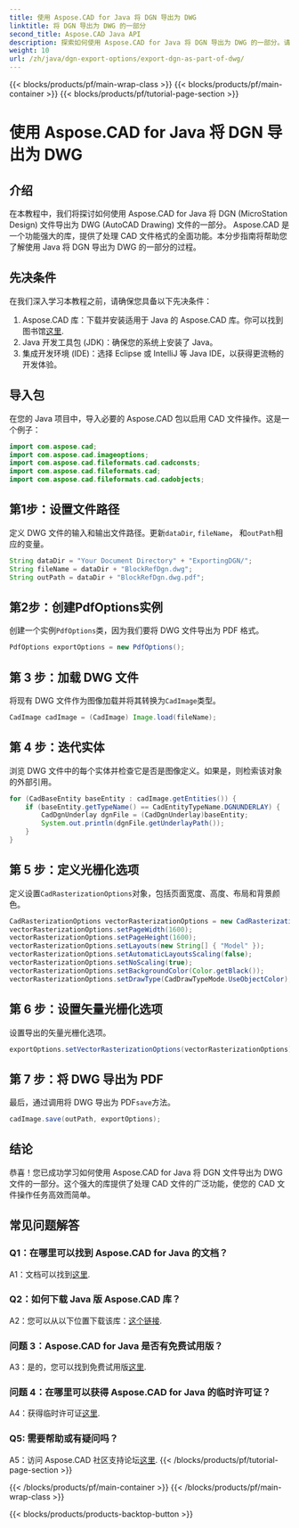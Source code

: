 ```yaml
---
title: 使用 Aspose.CAD for Java 将 DGN 导出为 DWG
linktitle: 将 DGN 导出为 DWG 的一部分
second_title: Aspose.CAD Java API
description: 探索如何使用 Aspose.CAD for Java 将 DGN 导出为 DWG 的一部分。请按照我们的分步指南进行高效的 CAD 文件操作。
weight: 10
url: /zh/java/dgn-export-options/export-dgn-as-part-of-dwg/
---
```


{{< blocks/products/pf/main-wrap-class >}}
{{< blocks/products/pf/main-container >}}
{{< blocks/products/pf/tutorial-page-section >}}

# 使用 Aspose.CAD for Java 将 DGN 导出为 DWG

## 介绍

在本教程中，我们将探讨如何使用 Aspose.CAD for Java 将 DGN (MicroStation Design) 文件导出为 DWG (AutoCAD Drawing) 文件的一部分。 Aspose.CAD 是一个功能强大的库，提供了处理 CAD 文件格式的全面功能。本分步指南将帮助您了解使用 Java 将 DGN 导出为 DWG 的一部分的过程。

## 先决条件

在我们深入学习本教程之前，请确保您具备以下先决条件：
1. Aspose.CAD 库：下载并安装适用于 Java 的 Aspose.CAD 库。你可以找到图书馆[这里](https://releases.aspose.com/cad/java/).
2. Java 开发工具包 (JDK)：确保您的系统上安装了 Java。
3. 集成开发环境 (IDE)：选择 Eclipse 或 IntelliJ 等 Java IDE，以获得更流畅的开发体验。

## 导入包

在您的 Java 项目中，导入必要的 Aspose.CAD 包以启用 CAD 文件操作。这是一个例子：

```java
import com.aspose.cad;
import com.aspose.cad.imageoptions;
import com.aspose.cad.fileformats.cad.cadconsts;
import com.aspose.cad.fileformats.cad;
import com.aspose.cad.fileformats.cad.cadobjects;
```

## 第1步：设置文件路径

定义 DWG 文件的输入和输出文件路径。更新`dataDir`, `fileName`， 和`outPath`相应的变量。

```java
String dataDir = "Your Document Directory" + "ExportingDGN/";
String fileName = dataDir + "BlockRefDgn.dwg";
String outPath = dataDir + "BlockRefDgn.dwg.pdf";
```

## 第2步：创建PdfOptions实例

创建一个实例`PdfOptions`类，因为我们要将 DWG 文件导出为 PDF 格式。

```java
PdfOptions exportOptions = new PdfOptions();
```

## 第 3 步：加载 DWG 文件

将现有 DWG 文件作为图像加载并将其转换为`CadImage`类型。

```java
CadImage cadImage = (CadImage) Image.load(fileName);
```

## 第 4 步：迭代实体

浏览 DWG 文件中的每个实体并检查它是否是图像定义。如果是，则检索该对象的外部引用。

```java
for (CadBaseEntity baseEntity : cadImage.getEntities()) {
    if (baseEntity.getTypeName() == CadEntityTypeName.DGNUNDERLAY) {
        CadDgnUnderlay dgnFile = (CadDgnUnderlay)baseEntity;
        System.out.println(dgnFile.getUnderlayPath());
    }
}
```

## 第 5 步：定义光栅化选项

定义设置`CadRasterizationOptions`对象，包括页面宽度、高度、布局和背景颜色。

```java
CadRasterizationOptions vectorRasterizationOptions = new CadRasterizationOptions();
vectorRasterizationOptions.setPageWidth(1600);
vectorRasterizationOptions.setPageHeight(1600);
vectorRasterizationOptions.setLayouts(new String[] { "Model" });
vectorRasterizationOptions.setAutomaticLayoutsScaling(false);
vectorRasterizationOptions.setNoScaling(true);
vectorRasterizationOptions.setBackgroundColor(Color.getBlack());
vectorRasterizationOptions.setDrawType(CadDrawTypeMode.UseObjectColor);
```

## 第 6 步：设置矢量光栅化选项

设置导出的矢量光栅化选项。

```java
exportOptions.setVectorRasterizationOptions(vectorRasterizationOptions);
```

## 第 7 步：将 DWG 导出为 PDF

最后，通过调用将 DWG 导出为 PDF`save`方法。

```java
cadImage.save(outPath, exportOptions);
```

## 结论

恭喜！您已成功学习如何使用 Aspose.CAD for Java 将 DGN 文件导出为 DWG 文件的一部分。这个强大的库提供了处理 CAD 文件的广泛功能，使您的 CAD 文件操作任务高效而简单。

## 常见问题解答

### Q1：在哪里可以找到 Aspose.CAD for Java 的文档？

 A1：文档可以找到[这里](https://reference.aspose.com/cad/java/).

### Q2：如何下载 Java 版 Aspose.CAD 库？

 A2：您可以从以下位置下载该库：[这个链接](https://releases.aspose.com/cad/java/).

### 问题 3：Aspose.CAD for Java 是否有免费试用版？

 A3：是的，您可以找到免费试用版[这里](https://releases.aspose.com/).

### 问题 4：在哪里可以获得 Aspose.CAD for Java 的临时许可证？

 A4：获得临时许可证[这里](https://purchase.aspose.com/temporary-license/).

### Q5: 需要帮助或有疑问吗？

 A5：访问 Aspose.CAD 社区支持论坛[这里](https://forum.aspose.com/c/cad/19).
{{< /blocks/products/pf/tutorial-page-section >}}

{{< /blocks/products/pf/main-container >}}
{{< /blocks/products/pf/main-wrap-class >}}

{{< blocks/products/products-backtop-button >}}
